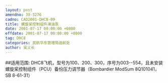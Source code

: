 ```yaml
---
layout: post
amendno: 39-3276
cadno: CAD2001-DHC8-09
title: 螺旋桨控制组件滑油泵
date: 2001-07-17 00:00:00 +0800
effdate: 2001-07-17 00:00:00 +0800
tag: DHC8
categories: 民航华东管理局适航处
author: 吴义长
---
```


##适用范围:
DHC8飞机，型号为100、200、300，序号为003--554，且未安装螺旋桨控制组件（PCU）备份压力调节器（Bombardier ModSum 8Q101041，SB 8-61-31）


